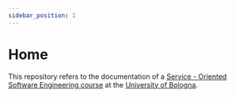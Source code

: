 ```yaml
---
sidebar_position: 1
---
```


# Home

This repository refers to the documentation of a [Service - Oriented Software Engineering course](https://www.unibo.it/en/teaching/course-unit-catalogue/course-unit/2023/479037)
at the [University of Bologna](https://www.unibo.it).
